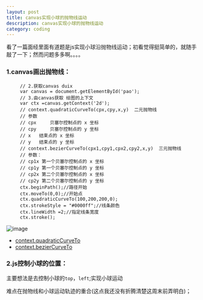 ```yaml
---
layout: post
title: canvas实现小球的抛物线运动
description: canvas实现小球的抛物线运动
category: coding
---
```

看了一篇面经里面有道题是js实现小球沿抛物线运动；初看觉得挺简单的，就随手敲了一下；然而问题多多啊。。。。

### 1.canvas画出抛物线：

         // 2.获取canvas duix
         var canvas = document.getElementById('pao');
         // 3.由canvas获取 绘图的上下文
         var ctx =canvas.getContext('2d');
         // context.quadraticCurveTo(cpx,cpy,x,y)  二元抛物线
         // 参数
         // cpx 	贝塞尔控制点的 x 坐标
         // cpy 	贝塞尔控制点的 y 坐标
         // x 	结束点的 x 坐标
         // y 	结束点的 y 坐标
         // context.bezierCurveTo(cpx1,cpy1,cpx2,cpy2,x,y)  三元抛物线
         // 参数：
         // cp1x 第一个贝塞尔控制点的 x 坐标
         // cp1y 第一个贝塞尔控制点的 y 坐标
         // cp2x 第二个贝塞尔控制点的 x 坐标
         // cp2y 第二个贝塞尔控制点的 y 坐标
         ctx.beginPath();//路径开始
         ctx.moveTo(0,0);//开始点
         ctx.quadraticCurveTo(100,200,200,0);
         ctx.strokeStyle = "#0000ff";//线条颜色
         ctx.lineWidth =2;//指定线条宽度
         ctx.stroke();

![image](http://wx4.sinaimg.cn/mw690/a14ea38fgy1fduebkwoq4j207l05fq2q.jpg)

- [context.quadraticCurveTo][1]
- [context.bezierCurveTo][2]

### 2.js控制小球的位置：
主要想法是去控制小球的`top`，`left`;实现小球运动

难点在抛物线和小球运动轨迹的重合(这点我还没有折腾清楚这周末前弄明白)；

[1]: http://www.w3school.com.cn/tags/canvas_quadraticcurveto.asp
[2]: http://www.w3school.com.cn/tags/canvas_beziercurveto.asp